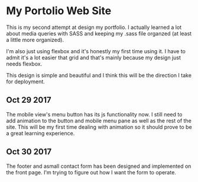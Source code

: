 # My Portolio Web Site

This is my second attempt at design my portfolio. I actually learned a lot about media queries with SASS and keeping my .sass file organzed (at least a little more organized).

I'm also just using flexbox and it's honestly my first time using it. I have to admit it's a lot easier that grid and that's mainly because my design just needs flexbox.

This design is simple and beautiful and I think this will be the direction I take for deployment.

## Oct 29 2017

The mobile view's menu button has its js functionality now. I still need to add animation to the button and mobile menu pane as well as the rest of the site. This will be my first time dealing with animation so it should prove to be a great learning experience.

## Oct 30 2017

The footer and asmall contact form has been designed and implemented on the front page. I'm trying to figure out how I want the form to operate.
